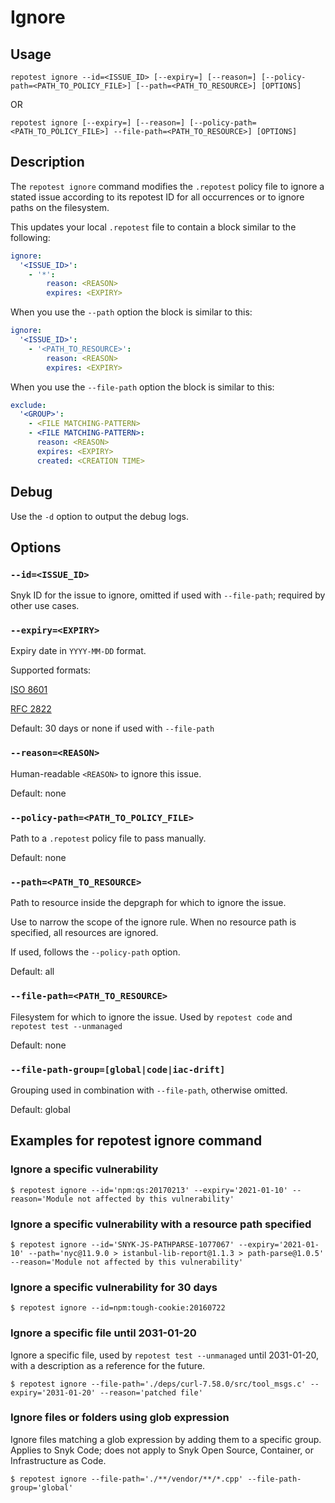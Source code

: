 # Ignore

## Usage

`repotest ignore --id=<ISSUE_ID> [--expiry=] [--reason=] [--policy-path=<PATH_TO_POLICY_FILE>] [--path=<PATH_TO_RESOURCE>] [OPTIONS]`

OR

`repotest ignore [--expiry=] [--reason=] [--policy-path=<PATH_TO_POLICY_FILE>] --file-path=<PATH_TO_RESOURCE>] [OPTIONS]`

## Description

The `repotest ignore` command modifies the `.repotest` policy file to ignore a stated issue according to its repotest ID for all occurrences or to ignore paths on the filesystem.

This updates your local `.repotest` file to contain a block similar to the following:

```yaml
ignore:
  '<ISSUE_ID>':
    - '*':
        reason: <REASON>
        expires: <EXPIRY>
```

When you use the `--path` option the block is similar to this:

```yaml
ignore:
  '<ISSUE_ID>':
    - '<PATH_TO_RESOURCE>':
        reason: <REASON>
        expires: <EXPIRY>
```

When you use the `--file-path` option the block is similar to this:

```yaml
exclude:
  '<GROUP>':
    - <FILE MATCHING-PATTERN>
    - <FILE MATCHING-PATTERN>:
      reason: <REASON>
      expires: <EXPIRY>
      created: <CREATION TIME>
```

## Debug

Use the `-d` option to output the debug logs.

## Options

### `--id=<ISSUE_ID>`

Snyk ID for the issue to ignore, omitted if used with `--file-path`; required by other use cases.

### `--expiry=<EXPIRY>`

Expiry date in `YYYY-MM-DD` format.

Supported formats:

[ISO 8601](https://www.iso.org/iso-8601-date-and-time-format.html)

[RFC 2822](https://tools.ietf.org/html/rfc2822)

Default: 30 days or none if used with `--file-path`

### `--reason=<REASON>`

Human-readable `<REASON>` to ignore this issue.

Default: none

### `--policy-path=<PATH_TO_POLICY_FILE>`

Path to a `.repotest` policy file to pass manually.

Default: none

### `--path=<PATH_TO_RESOURCE>`

Path to resource inside the depgraph for which to ignore the issue.

Use to narrow the scope of the ignore rule. When no resource path is specified, all resources are ignored.

If used, follows the `--policy-path` option.

Default: all

### `--file-path=<PATH_TO_RESOURCE>`

Filesystem for which to ignore the issue. Used by `repotest code` and `repotest test --unmanaged`

Default: none

### `--file-path-group=[global|code|iac-drift]`

Grouping used in combination with `--file-path`, otherwise omitted.

Default: global

## Examples for repotest ignore command

### Ignore a specific vulnerability

```
$ repotest ignore --id='npm:qs:20170213' --expiry='2021-01-10' --reason='Module not affected by this vulnerability'
```

### Ignore a specific vulnerability with a resource path specified

```
$ repotest ignore --id='SNYK-JS-PATHPARSE-1077067' --expiry='2021-01-10' --path='nyc@11.9.0 > istanbul-lib-report@1.1.3 > path-parse@1.0.5' --reason='Module not affected by this vulnerability'
```

### Ignore a specific vulnerability for 30 days

```
$ repotest ignore --id=npm:tough-cookie:20160722
```

### Ignore a specific file until 2031-01-20

Ignore a specific file, used by `repotest test --unmanaged` until 2031-01-20, with a description as a reference for the future.

```
$ repotest ignore --file-path='./deps/curl-7.58.0/src/tool_msgs.c' --expiry='2031-01-20' --reason='patched file'
```

### Ignore files or folders using glob expression

Ignore files matching a glob expression by adding them to a specific group. Applies to Snyk Code; does not apply to Snyk Open Source, Container, or Infrastructure as Code.

```
$ repotest ignore --file-path='./**/vendor/**/*.cpp' --file-path-group='global'
```
